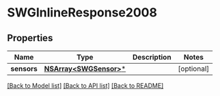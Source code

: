 # SWGInlineResponse2008

## Properties
Name | Type | Description | Notes
------------ | ------------- | ------------- | -------------
**sensors** | [**NSArray&lt;SWGSensor&gt;***](SWGSensor.md) |  | [optional] 

[[Back to Model list]](../README.md#documentation-for-models) [[Back to API list]](../README.md#documentation-for-api-endpoints) [[Back to README]](../README.md)


